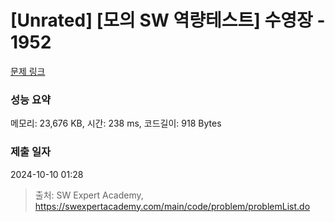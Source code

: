 # [Unrated] [모의 SW 역량테스트] 수영장 - 1952 

[문제 링크](https://swexpertacademy.com/main/code/problem/problemDetail.do?contestProbId=AV5PpFQaAQMDFAUq) 

### 성능 요약

메모리: 23,676 KB, 시간: 238 ms, 코드길이: 918 Bytes

### 제출 일자

2024-10-10 01:28



> 출처: SW Expert Academy, https://swexpertacademy.com/main/code/problem/problemList.do
